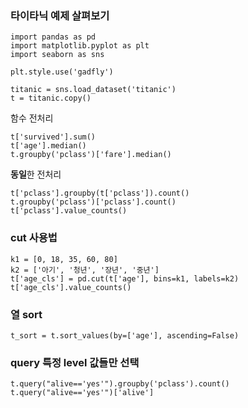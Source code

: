 ### 타이타닉 예제 살펴보기

```
import pandas as pd
import matplotlib.pyplot as plt
import seaborn as sns

plt.style.use('gadfly')

titanic = sns.load_dataset('titanic')
t = titanic.copy()
```

함수 전처리
```sage
t['survived'].sum()
t['age'].median()
t.groupby('pclass')['fare'].median()
```

**동일**한 전처리
```sage
t['pclass'].groupby(t['pclass']).count()
t.groupby('pclass')['pclass'].count()
t['pclass'].value_counts()
```

### cut 사용법
```sage
k1 = [0, 18, 35, 60, 80]
k2 = ['아기', '청년', '장년', '중년']
t['age_cls'] = pd.cut(t['age'], bins=k1, labels=k2)
t['age_cls'].value_counts()
```

### 열 sort
```sage
t_sort = t.sort_values(by=['age'], ascending=False)
```

### query 특정 level 값들만 선택
```sage
t.query("alive=='yes'").groupby('pclass').count()
t.query("alive=='yes'")['alive']
```
